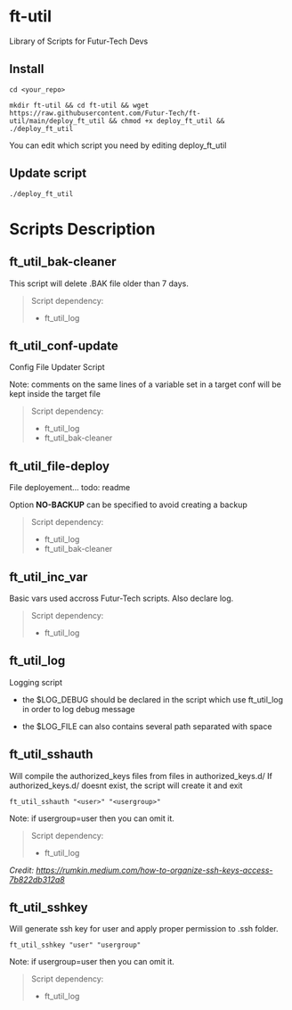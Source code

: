 # ft-util
Library of Scripts for Futur-Tech Devs

## Install

    cd <your_repo>

    mkdir ft-util && cd ft-util && wget https://raw.githubusercontent.com/Futur-Tech/ft-util/main/deploy_ft_util && chmod +x deploy_ft_util && ./deploy_ft_util

You can edit which script you need by editing deploy_ft_util

## Update script

    ./deploy_ft_util

# Scripts Description
## ft_util_bak-cleaner

This script will delete .BAK file older than 7 days.

> Script dependency:
> - ft_util_log

## ft_util_conf-update

Config File Updater Script

Note: comments on the same lines of a variable set in a target conf will be kept inside the target file

> Script dependency:
> - ft_util_log
> - ft_util_bak-cleaner

## ft_util_file-deploy

File deployement... todo: readme

Option **NO-BACKUP** can be specified to avoid creating a backup

> Script dependency:
> - ft_util_log
> - ft_util_bak-cleaner

## ft_util_inc_var

Basic vars used accross Futur-Tech scripts. Also declare log.

> Script dependency:
> - ft_util_log

## ft_util_log

Logging script

- the $LOG_DEBUG should be declared in the script which use ft_util_log in order to log debug message

- the $LOG_FILE can also contains several path separated with space

## ft_util_sshauth

Will compile the authorized_keys files from files in authorized_keys.d/
If authorized_keys.d/ doesnt exist, the script will create it and exit

    ft_util_sshauth "<user>" "<usergroup>"

Note: if usergroup=user then you can omit it.

> Script dependency:
> - ft_util_log

*Credit: https://rumkin.medium.com/how-to-organize-ssh-keys-access-7b822db312a8*

## ft_util_sshkey

Will generate ssh key for user and apply proper permission to .ssh folder.

    ft_util_sshkey "user" "usergroup"

Note: if usergroup=user then you can omit it.

> Script dependency:
> - ft_util_log
